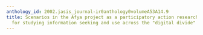 ```yaml
---
anthology_id: 2002.jasis_journal-ir0anthology0volumeA53A14.9
title: Scenarios in the Afya project as a participatory action research (PAR) tool
  for studying information seeking and use across the "digital divide"
---
```

